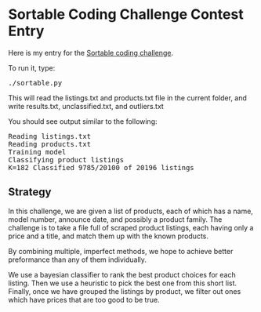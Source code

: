# Sortable Coding Challenge Contest Entry

Here is my entry for the [Sortable coding challenge]().

To run it, type:

<pre>
./sortable.py
</pre>

This will read the listings.txt and products.txt file in the current folder,
and write results.txt, unclassified.txt, and outliers.txt

You should see output similar to the following:

<pre>
Reading listings.txt
Reading products.txt
Training model
Classifying product listings
K=182 Classified 9785/20100 of 20196 listings
</pre>

## Strategy
In this challenge, we are given a list of products, each of which has a name,
model number, announce date, and possibly a product family. The challenge is to
take a file full of scraped product listings, each having only a price and a
title, and match them up with the known products.

By combining multiple, imperfect methods, we hope to achieve better preformance
than any of them individually.

We use a bayesian classifier to rank the best product choices for each listing.
Then we use a heuristic to pick the best one from this short list. Finally,
once we have grouped the listings by product, we filter out ones which have
prices that are too good to be true.


